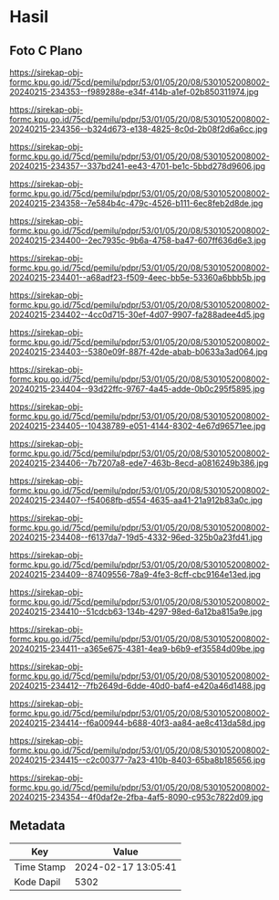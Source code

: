# Hasil

## Foto C Plano

https://sirekap-obj-formc.kpu.go.id/75cd/pemilu/pdpr/53/01/05/20/08/5301052008002-20240215-234353--f989288e-e34f-414b-a1ef-02b850311974.jpg

https://sirekap-obj-formc.kpu.go.id/75cd/pemilu/pdpr/53/01/05/20/08/5301052008002-20240215-234356--b324d673-e138-4825-8c0d-2b08f2d6a6cc.jpg

https://sirekap-obj-formc.kpu.go.id/75cd/pemilu/pdpr/53/01/05/20/08/5301052008002-20240215-234357--337bd241-ee43-4701-be1c-5bbd278d9606.jpg

https://sirekap-obj-formc.kpu.go.id/75cd/pemilu/pdpr/53/01/05/20/08/5301052008002-20240215-234358--7e584b4c-479c-4526-b111-6ec8feb2d8de.jpg

https://sirekap-obj-formc.kpu.go.id/75cd/pemilu/pdpr/53/01/05/20/08/5301052008002-20240215-234400--2ec7935c-9b6a-4758-ba47-607ff636d6e3.jpg

https://sirekap-obj-formc.kpu.go.id/75cd/pemilu/pdpr/53/01/05/20/08/5301052008002-20240215-234401--a68adf23-f509-4eec-bb5e-53360a6bbb5b.jpg

https://sirekap-obj-formc.kpu.go.id/75cd/pemilu/pdpr/53/01/05/20/08/5301052008002-20240215-234402--4cc0d715-30ef-4d07-9907-fa288adee4d5.jpg

https://sirekap-obj-formc.kpu.go.id/75cd/pemilu/pdpr/53/01/05/20/08/5301052008002-20240215-234403--5380e09f-887f-42de-abab-b0633a3ad064.jpg

https://sirekap-obj-formc.kpu.go.id/75cd/pemilu/pdpr/53/01/05/20/08/5301052008002-20240215-234404--93d22ffc-9767-4a45-adde-0b0c295f5895.jpg

https://sirekap-obj-formc.kpu.go.id/75cd/pemilu/pdpr/53/01/05/20/08/5301052008002-20240215-234405--10438789-e051-4144-8302-4e67d96571ee.jpg

https://sirekap-obj-formc.kpu.go.id/75cd/pemilu/pdpr/53/01/05/20/08/5301052008002-20240215-234406--7b7207a8-ede7-463b-8ecd-a0816249b386.jpg

https://sirekap-obj-formc.kpu.go.id/75cd/pemilu/pdpr/53/01/05/20/08/5301052008002-20240215-234407--f54068fb-d554-4635-aa41-21a912b83a0c.jpg

https://sirekap-obj-formc.kpu.go.id/75cd/pemilu/pdpr/53/01/05/20/08/5301052008002-20240215-234408--f6137da7-19d5-4332-96ed-325b0a23fd41.jpg

https://sirekap-obj-formc.kpu.go.id/75cd/pemilu/pdpr/53/01/05/20/08/5301052008002-20240215-234409--87409556-78a9-4fe3-8cff-cbc9164e13ed.jpg

https://sirekap-obj-formc.kpu.go.id/75cd/pemilu/pdpr/53/01/05/20/08/5301052008002-20240215-234410--51cdcb63-134b-4297-98ed-6a12ba815a9e.jpg

https://sirekap-obj-formc.kpu.go.id/75cd/pemilu/pdpr/53/01/05/20/08/5301052008002-20240215-234411--a365e675-4381-4ea9-b6b9-ef35584d09be.jpg

https://sirekap-obj-formc.kpu.go.id/75cd/pemilu/pdpr/53/01/05/20/08/5301052008002-20240215-234412--7fb2649d-6dde-40d0-baf4-e420a46d1488.jpg

https://sirekap-obj-formc.kpu.go.id/75cd/pemilu/pdpr/53/01/05/20/08/5301052008002-20240215-234414--f6a00944-b688-40f3-aa84-ae8c413da58d.jpg

https://sirekap-obj-formc.kpu.go.id/75cd/pemilu/pdpr/53/01/05/20/08/5301052008002-20240215-234415--c2c00377-7a23-410b-8403-65ba8b185656.jpg

https://sirekap-obj-formc.kpu.go.id/75cd/pemilu/pdpr/53/01/05/20/08/5301052008002-20240215-234354--4f0daf2e-2fba-4af5-8090-c953c7822d09.jpg


## Metadata

| Key        | Value               |
| ---------- | ------------------- |
| Time Stamp | 2024-02-17 13:05:41 |
| Kode Dapil | 5302                |



